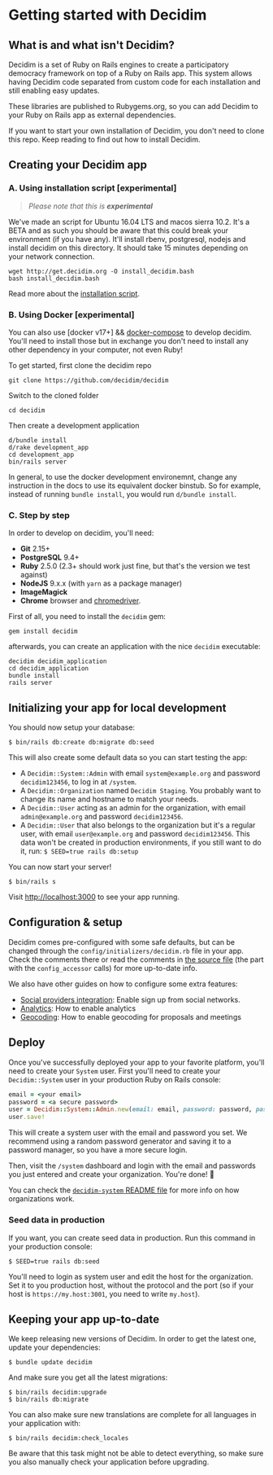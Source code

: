 # Getting started with Decidim

## What is and what isn't Decidim?

Decidim is a set of Ruby on Rails engines to create a participatory democracy framework on top of a Ruby on Rails app. This system allows having Decidim code separated from custom code for each installation and still enabling easy updates.

These libraries are published to Rubygems.org, so you can add Decidim to your Ruby on Rails app as external dependencies.

If you want to start your own installation of Decidim, you don't need to clone this repo. Keep reading to find out how to install Decidim.

## Creating your Decidim app

### A. Using installation script [experimental]

> *Please note that this is **experimental***

We've made an script for Ubuntu 16.04 LTS and macos sierra 10.2. It's a BETA and as such you should be aware that this could break your environment (if you have any). It'll install rbenv, postgresql, nodejs and install decidim on this directory. It should take 15 minutes depending on your network connection.

```
wget http://get.decidim.org -O install_decidim.bash
bash install_decidim.bash
```

Read more about the [installation script](https://github.com/alabs/decidim-install).

### B. Using Docker [experimental]

You can also use [docker v17+] && [docker-compose] to develop decidim. You'll
need to install those but in exchange you don't need to install any other
dependency in your computer, not even Ruby!

To get started, first clone the decidim repo

```console
git clone https://github.com/decidim/decidim
```

Switch to the cloned folder

```console
cd decidim
```

Then create a development application

```console
d/bundle install
d/rake development_app
cd development_app
bin/rails server
```

In general, to use the docker development environemnt, change any instruction in
the docs to use its equivalent docker binstub.  So for example, instead of
running `bundle install`, you would run `d/bundle install`.

### C. Step by step

In order to develop on decidim, you'll need:

* **Git** 2.15+
* **PostgreSQL** 9.4+
* **Ruby** 2.5.0 (2.3+ should work just fine, but that's the version we test against)
* **NodeJS** 9.x.x (with `yarn` as a package manager)
* **ImageMagick**
* **Chrome** browser and [chromedriver](https://sites.google.com/a/chromium.org/chromedriver/).

First of all, you need to install the `decidim` gem:

```
gem install decidim
```

afterwards, you can create an application with the nice `decidim` executable:

```
decidim decidim_application
cd decidim_application
bundle install
rails server
```

## Initializing your app for local development

You should now setup your database:

```
$ bin/rails db:create db:migrate db:seed
```

This will also create some default data so you can start testing the app:

* A `Decidim::System::Admin` with email `system@example.org` and password `decidim123456`, to log in at `/system`.
* A `Decidim::Organization` named `Decidim Staging`. You probably want to change its name and hostname to match your needs.
* A `Decidim::User` acting as an admin for the organization, with email `admin@example.org` and password `decidim123456`.
* A `Decidim::User` that also belongs to the organization but it's a regular user, with email `user@example.org` and password `decidim123456`.
This data won't be created in production environments, if you still want to do it, run: ``` $ SEED=true rails db:setup ```

You can now start your server!

```
$ bin/rails s
```

Visit [http://localhost:3000](http://localhost:3000) to see your app running.

## Configuration & setup

Decidim comes pre-configured with some safe defaults, but can be changed through the `config/initializers/decidim.rb` file in your app. Check the comments there or read the comments in [the source file](https://github.com/decidim/decidim/blob/master/decidim-core/lib/decidim/core.rb) (the part with the `config_accessor` calls) for more up-to-date info.

We also have other guides on how to configure some extra features:

- [Social providers integration](https://github.com/decidim/decidim/blob/master/docs/services/social_providers.md): Enable sign up from social networks.
- [Analytics](https://github.com/decidim/decidim/blob/master/docs/services/analytics.md): How to enable analytics
- [Geocoding](https://github.com/decidim/decidim/blob/master/docs/services/geocoding.md): How to enable geocoding for proposals and meetings

## Deploy

Once you've successfully deployed your app to your favorite platform, you'll need to create your `System` user. First you'll need to create your `Decidim::System` user in your production Ruby on Rails console:

```ruby
email = <your email>
password = <a secure password>
user = Decidim::System::Admin.new(email: email, password: password, password_confirmation: password)
user.save!
```

This will create a system user with the email and password you set. We recommend using a random password generator and saving it to a password manager, so you have a more secure login.

Then, visit the `/system` dashboard and login with the email and passwords you just entered and create your organization. You're done! :tada:

You can check the [`decidim-system` README file](https://github.com/decidim/decidim/tree/master/decidim-system/README.md) for more info on how organizations work.

### Seed data in production

If you want, you can create seed data in production. Run this command in your production console:

```
$ SEED=true rails db:seed
```

You'll need to login as system user and edit the host for the organization. Set it to you production host, without the protocol and the port (so if your host is `https://my.host:3001`, you need to write `my.host`).

## Keeping your app up-to-date

We keep releasing new versions of Decidim. In order to get the latest one, update your dependencies:

```
$ bundle update decidim
```

And make sure you get all the latest migrations:

```
$ bin/rails decidim:upgrade
$ bin/rails db:migrate
```

You can also make sure new translations are complete for all languages in your
application with:

```
$ bin/rails decidim:check_locales
```

Be aware that this task might not be able to detect everything, so make sure you
also manually check your application before upgrading.

[docker]: https://docs.docker.com/engine/installation/
[docker-compose]: https://docs.docker.com/compose/install/
